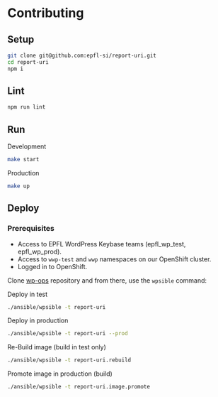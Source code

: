 # Contributing

## Setup

```bash
git clone git@github.com:epfl-si/report-uri.git
cd report-uri
npm i
```

## Lint

```bash
npm run lint
```

## Run

Development

```bash
make start
```

Production

```bash
make up
```

## Deploy

### Prerequisites

- Access to EPFL WordPress Keybase teams (epfl_wp_test, epfl_wp_prod).
- Access to `wwp-test` and `wwp` namespaces on our OpenShift cluster.
- Logged in to OpenShift.

Clone [wp-ops](https://github.com/epfl-si/wp-ops) repository and from there, use the `wpsible` command:

Deploy in test

```bash
./ansible/wpsible -t report-uri
```

Deploy in production

```bash
./ansible/wpsible -t report-uri --prod
```

Re-Build image (build in test only)

```bash
./ansible/wpsible -t report-uri.rebuild
```

Promote image in production (build)

```bash
./ansible/wpsible -t report-uri.image.promote
```
